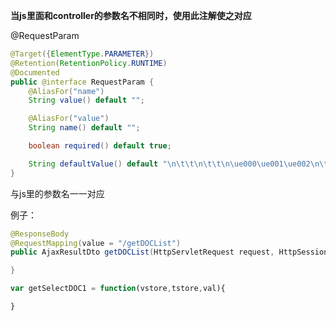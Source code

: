 **当js里面和controller的参数名不相同时，使用此注解使之对应**

@RequestParam

```java
@Target({ElementType.PARAMETER})
@Retention(RetentionPolicy.RUNTIME)
@Documented
public @interface RequestParam {
    @AliasFor("name")
    String value() default "";

    @AliasFor("value")
    String name() default "";

    boolean required() default true;

    String defaultValue() default "\n\t\t\n\t\t\n\ue000\ue001\ue002\n\t\t\t\t\n";
}
```

与js里的参数名一一对应 

例子：

```java
@ResponseBody
@RequestMapping(value = "/getDOCList")
public AjaxResultDto getDOCList(HttpServletRequest request, HttpSession session,                                @RequestParam("tstore")String storeCd, @RequestParam("vstore")String storeCd1) {

}
```

```javascript
var getSelectDOC1 = function(vstore,tstore,val){

}
```


